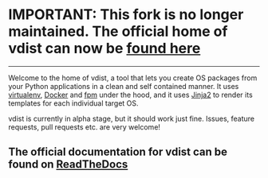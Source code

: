 # IMPORTANT: This fork is no longer maintained. The official home of vdist can now be [found here](https://github.com/dante-signal31/vdist)

---
Welcome to the home of vdist, a tool that lets you create OS packages from your Python applications in a clean and self contained manner. It uses [virtualenv](https://virtualenv.pypa.io/en/latest/), [Docker](https://www.docker.com/) and [fpm](https://github.com/jordansissel/fpm) under the hood, and it uses [Jinja2](http://jinja.pocoo.org/docs/dev/) to render its templates for each individual target OS.

vdist is currently in alpha stage, but it should work just fine. Issues, feature requests, pull requests etc. are very welcome!

The official documentation for vdist can be found on [ReadTheDocs](http://vdist.readthedocs.org/en/latest/)
---
